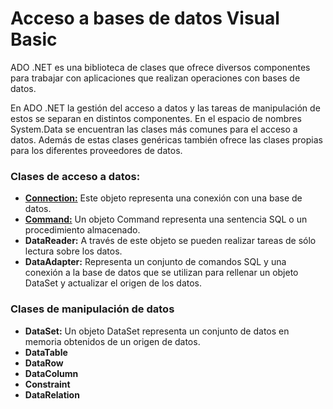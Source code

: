 <h1>Acceso a bases de datos Visual Basic</h1>
<p>ADO .NET es una biblioteca de clases que ofrece diversos componentes para trabajar con aplicaciones que realizan operaciones con bases de datos.</p>
<p>En ADO .NET la gestión del acceso a datos y las tareas de manipulación de estos se separan en distintos componentes. En el espacio de nombres System.Data se encuentran las clases más comunes para el acceso a datos. Además de estas clases genéricas también ofrece las clases propias para los diferentes proveedores de datos.</p>
<h3><strong>Clases de acceso a datos:</strong> </h3>
<ul>
  <li><strong><a href="https://github.com/Mablenn/database-Visual-Basic/blob/main/01_Clases_de_acceso_a_datos/ConnectionTest.vb">Connection:</a></strong> Este objeto representa una conexión con una base de datos.</li>
  <li><strong><a href="https://github.com/Mablenn/database-Visual-Basic/blob/main/01_Clases_de_acceso_a_datos/CommandTest.vb">Command:</a></strong> Un objeto Command representa una sentencia SQL o un procedimiento almacenado.</li>
  <li><strong>DataReader:</strong> A través de este objeto se pueden realizar tareas de sólo lectura sobre los datos.</li>
  <li><strong>DataAdapter:</strong> Representa un conjunto de comandos SQL y una conexión a la base de datos que se utilizan para rellenar un objeto DataSet y actualizar el origen de los datos.</li>
</ul>
<h3><strong>Clases de manipulación de datos</strong></h3>
<ul>
<li><strong>DataSet:</strong> Un objeto DataSet representa un conjunto de datos en memoria obtenidos de un origen de datos.</li>
  <li><strong>DataTable</strong></li>
  <li><strong>DataRow</strong></li>
  <li><strong>DataColumn</strong></li>
  <li><strong>Constraint</strong></li>
  <li><strong>DataRelation</strong></li>
</ul>
